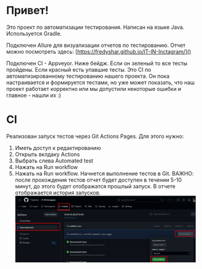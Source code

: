 # Привет! 
Это проект по автоматизации тестирования.
Написан на языке Java. Используется Gradle.

Подключен Allure для визуализации отчетов по тестированию. Отчет можно посмотреть здесь: [https://fredyshar.github.io/IT-IN-Inctagram/]()

Подключен CI - Appveyor. Ниже бейдж. Если он зеленый то все тесты пройдены. Если красный есть упавшие тесты.
Это CI по автоматизированному тестированию нашего проекта. 
Он пока настраивается и формируется тестами, но уже может показать, что наш проект работает корректно или мы допустили некоторые ошибки и главное - нашли их :)
# CI


Реализован запуск тестов через Git Actions Pages. Для этого нужно:
1. Иметь доступ к редактированию
2. Открыть вклдаку Actions
3. Выбрать слева Automated test
4. Нажать на Run workflow
5. Нажать на Run workflow.
Начнется выполнение тестов в Git. 
ВАЖНО: после прохождения тестов отчет будет доступен в течении 5-10 минут, до этого будет отображатся прошлый запуск. В отчете отображается история запусков.
![img.png](img.png)

